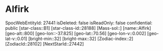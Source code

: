 ﻿---
location: [70.56,-37.825,800]
type: Station
tags:
- astro/Star

---

# Alfirk

SpocWebEntityId: 27441
isDeleted: false
isReadOnly: false
confidential: public
[star-class::B1]
[star-class-id::28188]
[Mass-sol::]
[name::Alfirk]
[geo-alt::800]
[geo-lon::-37.825]
[geo-lat::70.56]
[geo-lon-v::0.002]
[geo-lat-v::0.01]
[bright-min::32]
[bright-max::32]
[Zodiac-index::2]
[ZodiacId::28102]
[NextStarId::27442]

